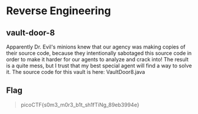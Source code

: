 # Reverse Engineering

## vault-door-8

Apparently Dr. Evil's minions knew that our agency was making copies of their source code, because they intentionally sabotaged this source code in order to make it harder for our agents to analyze and crack into! The result is a quite mess, but I trust that my best special agent will find a way to solve it. The source code for this vault is here: VaultDoor8.java

## Flag

> picoCTF{s0m3_m0r3_b1t_sh1fTiNg_89eb3994e}